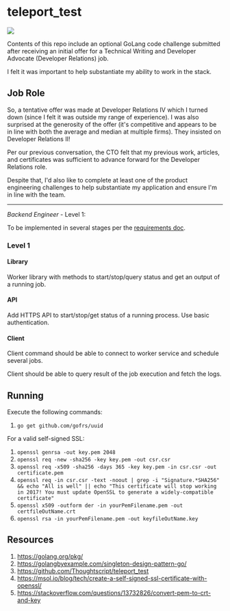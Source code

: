 # teleport_test

[![](https://img.shields.io/badge/Go-1.14.1-blue.svg)](https://golang.org/pkg/)

Contents of this repo include an optional GoLang code challenge submitted after receiving an initial offer for a
Technical Writing and Developer Advocate (Developer Relations) job.

I felt it was important to help substantiate my ability to work in the stack.

## Job Role

So, a tentative offer was made at Developer Relations IV which I turned down (since I felt it was outside my range of
experience). I was also surprised at the generosity of the offer (it's competitive and appears to be in line with both
the average and median at multiple firms). They insisted on Developer Relations II!

Per our previous conversation, the CTO felt that my previous work, articles, and certificates was sufficient to advance
forward for the Developer Relations role.

Despite that, I'd also like to complete at least one of the product engineering challenges to help substantiate my
application and ensure I'm in line with the team.

------

*Backend Engineer* - Level 1:

To be implemented in several stages per
the [requirements doc](https://github.com/gravitational/careers/blob/main/challenges/systems/worker.pdf).

### Level 1

#### Library

Worker library with methods to start/stop/query status and get an output of a running job.

#### API

Add HTTPS API to start/stop/get status of a running process. Use basic authentication.

#### Client

Client command should be able to connect to worker service and schedule several jobs.

Client should be able to query result of the job execution and fetch the logs.

## Running

Execute the following commands:

1. `go get github.com/gofrs/uuid`

For a valid self-signed SSL:

1. `openssl genrsa -out key.pem 2048`
1. `openssl req -new -sha256 -key key.pem -out csr.csr`
1. `openssl req -x509 -sha256 -days 365 -key key.pem -in csr.csr -out certificate.pem`
1. `openssl req -in csr.csr -text -noout | grep -i "Signature.*SHA256" && echo "All is well" || echo "This certificate will stop working in 2017! You must update OpenSSL to generate a widely-compatible certificate"`
1. `openssl x509 -outform der -in yourPemFilename.pem -out certfileOutName.crt`
1. `openssl rsa -in yourPemFilename.pem -out keyfileOutName.key`

## Resources

1. https://golang.org/pkg/
1. https://golangbyexample.com/singleton-design-pattern-go/
1. https://github.com/Thoughtscript/teleport_test
1. https://msol.io/blog/tech/create-a-self-signed-ssl-certificate-with-openssl/
1. https://stackoverflow.com/questions/13732826/convert-pem-to-crt-and-key
